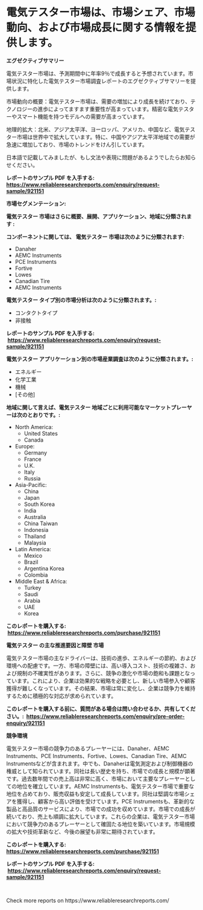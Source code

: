 <p><h1>電気テスター市場は、市場シェア、市場動向、および市場成長に関する情報を提供します。</h1></p><p><strong>エグゼクティブサマリー</strong></p>
<p><p>電気テスター市場は、予測期間中に年率9％で成長すると予想されています。市場状況に特化した電気テスター市場調査レポートのエグゼクティブサマリーを提供します。</p><p>市場動向の概要：電気テスター市場は、需要の増加により成長を続けており、テクノロジーの進歩によってますます重要性が高まっています。精密な電気テスターやスマート機能を持つモデルへの需要が高まっています。</p><p>地理的拡大：北米、アジア太平洋、ヨーロッパ、アメリカ、中国など、電気テスター市場は世界中で拡大しています。特に、中国やアジア太平洋地域での需要が急速に増加しており、市場のトレンドをけん引しています。</p><p>日本語で記載してみましたが、もし文法や表現に問題があるようでしたらお知らせください。</p></p>
<p><strong>レポートのサンプル PDF を入手する: <a href="https://www.reliableresearchreports.com/enquiry/request-sample/921151">https://www.reliableresearchreports.com/enquiry/request-sample/921151</a></strong></p>
<p><strong>市場セグメンテーション:</strong></p>
<p><strong> 電気テスター 市場はさらに概要、展開、アプリケーション、地域に分類されます :</strong></p>
<p><strong>コンポーネントに関しては、 電気テスター 市場は次のように分類されます: &nbsp;</strong></p>
<p><ul><li>Danaher</li><li>AEMC Instruments</li><li>PCE Instruments</li><li>Fortive</li><li>Lowes</li><li>Canadian Tire</li><li>AEMC Instruments</li></ul></p>
<p><strong> 電気テスター タイプ別の市場分析は次のように分類されます。:</strong></p>
<p><ul><li>コンタクトタイプ</li><li>非接触</li></ul></p>
<p><strong>レポートのサンプル PDF を入手する: &nbsp;<a href="https://www.reliableresearchreports.com/enquiry/request-sample/921151">https://www.reliableresearchreports.com/enquiry/request-sample/921151</a></strong></p>
<p><strong> 電気テスター アプリケーション別の市場産業調査は次のように分類されます。:</strong></p>
<p><ul><li>エネルギー</li><li>化学工業</li><li>機械</li><li>[その他]</li></ul></p>
<p><strong>地域に関して言えば、電気テスター 地域ごとに利用可能なマーケットプレーヤーは次のとおりです。:</strong></p>
<p><ul>
    <li>
        North America:
        <ul>
            <li>United States</li>
            <li>Canada</li>
        </ul>
    </li>
    <li>
        Europe:
        <ul>
            <li>Germany</li>
            <li>France</li>
            <li>U.K.</li>
            <li>Italy</li>
            <li>Russia</li>
        </ul>
    </li>
    <li>
        Asia-Pacific:
        <ul>
            <li>China</li>
            <li>Japan</li>
            <li>South Korea</li>
            <li>India</li>
            <li>Australia</li>
            <li>China Taiwan</li>
            <li>Indonesia</li>
            <li>Thailand</li>
            <li>Malaysia</li>
        </ul>
    </li>
    <li>
        Latin America:
        <ul>
            <li>Mexico</li>
            <li>Brazil</li>
            <li>Argentina Korea</li>
            <li>Colombia</li>
        </ul>
    </li>
    <li>
        Middle East & Africa:
        <ul>
            <li>Turkey</li>
            <li>Saudi</li>
            <li>Arabia</li>
            <li>UAE</li>
            <li>Korea</li>
        </ul>
    </li>
    </ul></p>
<p><strong>このレポートを購入する: &nbsp;<a href="https://www.reliableresearchreports.com/purchase/921151">https://www.reliableresearchreports.com/purchase/921151</a></strong></p>
<p><strong>電気テスター の主な推進要因と障壁 市場</strong></p>
<p><p>電気テスター市場の主なドライバーは、技術の進歩、エネルギーの節約、および環境への配慮です。一方、市場の障壁には、高い導入コスト、技術の複雑さ、および規制の不確実性があります。さらに、競争の激化や市場の飽和も課題となっています。これにより、企業は効果的な戦略を必要とし、新しい市場参入や顧客獲得が難しくなっています。その結果、市場は常に変化し、企業は競争力を維持するために積極的な対応が求められています。</p></p>
<p><strong>このレポートを購入する前に、質問がある場合は問い合わせるか、共有してください。:&nbsp; <a href="https://www.reliableresearchreports.com/enquiry/pre-order-enquiry/921151">https://www.reliableresearchreports.com/enquiry/pre-order-enquiry/921151</a></strong></p>
<p><strong>競争環境</strong></p>
<p><p>電気テスター市場の競争力のあるプレーヤーには、Danaher、AEMC Instruments、PCE Instruments、Fortive、Lowes、Canadian Tire、AEMC Instrumentsなどが含まれます。中でも、Danaherは電気測定および制御機器の権威として知られています。同社は長い歴史を持ち、市場での成長と規模が顕著です。過去数年間での売上高は非常に高く、市場において主要なプレーヤーとしての地位を確立しています。AEMC Instrumentsも、電気テスター市場で重要な地位を占めており、販売収益も安定して成長しています。同社は堅調な市場シェアを獲得し、顧客から高い評価を受けています。PCE Instrumentsも、革新的な製品と高品質のサービスにより、市場での成功を収めています。市場での成長が続いており、売上も順調に拡大しています。これらの企業は、電気テスター市場において競争力のあるプレーヤーとして確固たる地位を築いています。市場規模の拡大や技術革新など、今後の展望も非常に期待されています。</p></p>
<p><strong>このレポートを購入する: &nbsp; <a href="https://www.reliableresearchreports.com/purchase/921151">https://www.reliableresearchreports.com/purchase/921151</a></strong></p>
<p><strong>レポートのサンプル PDF を入手する: &nbsp;<a href="https://www.reliableresearchreports.com/enquiry/request-sample/921151">https://www.reliableresearchreports.com/enquiry/request-sample/921151</a></strong><strong></strong></p>
<p>&nbsp;</p>
<p>Check more reports on https://www.reliableresearchreports.com/</p>